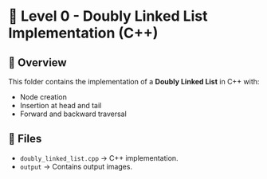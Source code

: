 # 📌 Level 0 - Doubly Linked List Implementation (C++)

## 🚀 Overview
This folder contains the implementation of a **Doubly Linked List** in C++ with:
- Node creation
- Insertion at head and tail
- Forward and backward traversal

## 📂 Files
- `doubly_linked_list.cpp` → C++ implementation.
- `output` → Contains output images.


